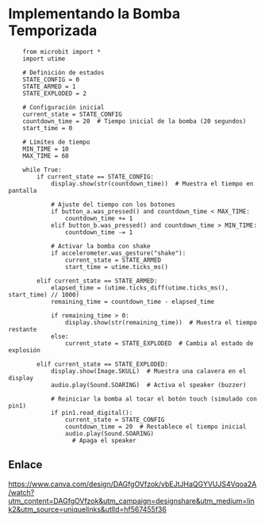 # Implementando la Bomba Temporizada
        
        from microbit import *
        import utime
        
        # Definición de estados
        STATE_CONFIG = 0
        STATE_ARMED = 1
        STATE_EXPLODED = 2
        
        # Configuración inicial
        current_state = STATE_CONFIG
        countdown_time = 20  # Tiempo inicial de la bomba (20 segundos)
        start_time = 0
        
        # Límites de tiempo
        MIN_TIME = 10
        MAX_TIME = 60
        
        while True:
            if current_state == STATE_CONFIG:
                display.show(str(countdown_time))  # Muestra el tiempo en pantalla
        
                # Ajuste del tiempo con los botones
                if button_a.was_pressed() and countdown_time < MAX_TIME:
                    countdown_time += 1
                elif button_b.was_pressed() and countdown_time > MIN_TIME:
                    countdown_time -= 1
        
                # Activar la bomba con shake
                if accelerometer.was_gesture("shake"):
                    current_state = STATE_ARMED
                    start_time = utime.ticks_ms()
            
            elif current_state == STATE_ARMED:
                elapsed_time = (utime.ticks_diff(utime.ticks_ms(), start_time) // 1000)
                remaining_time = countdown_time - elapsed_time
                
                if remaining_time > 0:
                    display.show(str(remaining_time))  # Muestra el tiempo restante
                else:
                    current_state = STATE_EXPLODED  # Cambia al estado de explosión
        
            elif current_state == STATE_EXPLODED:
                display.show(Image.SKULL)  # Muestra una calavera en el display
                audio.play(Sound.SOARING)  # Activa el speaker (buzzer)
                
                # Reiniciar la bomba al tocar el botón touch (simulado con pin1)
                if pin1.read_digital():
                    current_state = STATE_CONFIG
                    countdown_time = 20  # Restablece el tiempo inicial
                    audio.play(Sound.SOARING)
                      # Apaga el speaker
## Enlace 
https://www.canva.com/design/DAGfgOVfzok/vbEJtJHaQGYVUJS4Vqoa2A/watch?utm_content=DAGfgOVfzok&utm_campaign=designshare&utm_medium=link2&utm_source=uniquelinks&utlId=hf567455f36 
